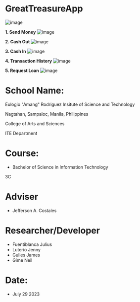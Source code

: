 # GreatTreasureApp
![image](https://github.com/kousei1/GreatTreasureApp/assets/98931394/f65d812e-535c-474b-93dd-aac5e2d134f7)

**1. Send Money**
![image](https://github.com/kousei1/GreatTreasureApp/assets/98931394/53843f2f-6911-42b6-88f3-786ccc8863dc)

**2. Cash Out**
![image](https://github.com/kousei1/GreatTreasureApp/assets/98931394/a1b116a7-3337-43d7-9589-3ec6c9a691ca)

**3. Cash In**
![image](https://github.com/kousei1/GreatTreasureApp/assets/98931394/d0af09e9-0334-4ba1-8204-c3af5b5e7dc7)

**4. Transaction History**
![image](https://github.com/kousei1/GreatTreasureApp/assets/98931394/1be8a6e9-b898-49e6-b843-750b1125aa3c)

**5. Request Loan**
![image](https://github.com/kousei1/GreatTreasureApp/assets/98931394/4e4696f8-49a2-4dda-8f4f-4eedbf3e2369)

# School Name:
Eulogio "Amang" Rodriguez Insitute of Science and Technology

Nagtahan, Sampaloc, Manila, Philippines

College of Arts and Sciences

ITE Department

# Course:
* Bachelor of Science in Information Technology

3C

# Adviser
* Jefferson A. Costales

# Researcher/Developer
* Fuentiblanca Julius
* Luterio Jenny
* Gulles James
* Gime Neil

# Date:

* July 29 2023
